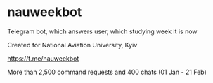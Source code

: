 # nauweekbot
Telegram bot, which answers user, which studying week it is now

Created for National Aviation University, Kyiv

https://t.me/nauweekbot

More than 2,500 command requests and 400 chats (01 Jan - 21 Feb)

